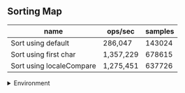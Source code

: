 ## Sorting Map

|name|ops/sec|samples|
|-|-|-|
|Sort using default|286,047|143024|
|Sort using first char|1,357,229|678615|
|Sort using localeCompare|1,275,451|637726|


<details>
<summary>Environment</summary>

* __Machine:__ linux x64 | 4 vCPUs | 15.2GB Mem
* __Run:__ Mon May 13 2024 19:49:52 GMT+0000 (Coordinated Universal Time)
</details>

<!--
{"environment":{"platform":"linux","arch":"x64","cpus":4,"totalMemory":15.245216369628906},"benchmarks":[{"name":"Sort using default","opsSec":286047.55090534955,"samples":143024},{"name":"Sort using first char","opsSec":1357229.1422313335,"samples":678615},{"name":"Sort using localeCompare","opsSec":1275451.7780719367,"samples":637726}]}-->
